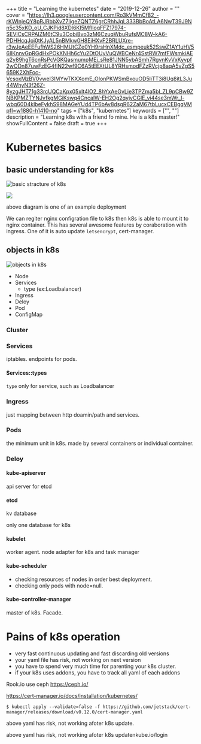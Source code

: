 +++
title = "Learning the kubernetes"
date = "2019-12-26"
author = ""
cover = "https://lh3.googleusercontent.com/Ro3kVMmCf82_-rKWInjeQY8pRJRbbXvZ7IigeZQNTZ6grCRhhJqL333BbBoAtLA6NwT39J9Nn5c35xKD_oU_CJKPid8XDl6KI5MflIogFFZ17974-SEVlCsCRPAlZM6tC9u3CobiBvo3zM6CzuqWbuRufsMC8W-kA6-PDHHcqJoi0tKJyAL5nBMkw0H8EiHXvF2BRLUXre-r3wJeAeEEFufhWS26HMUtCZe0YH9rsHnXMdc_esmpeuk52SswZ1AY1uHV56IlKnnvGpRGdHxPOkXNHh6cYu2DtOUyVuQWBCeNr4SstRW7mfFWsmkiAEq2y89hgT6cnRsPcVGKQasmumpMEj_sRe81JNN5ybASmh7RgvnKvVxKyvpf2wODn87uwFzEG4flN22wf9C6A5tEEXtUL8YRHsmodFZzRVcjp8aqA5vZgS5659K2XhFoc-VcsoxMzBV0vweI3lMYwTKXXomE_OIonPKWSmBxouOD5liTT3i8Uq8itL3Ju44WhyN3f26Z-8yzgJHT71g33rcUQCaKpx05xIt4lO2_8hYxAeGvLie3TPZma5bI_ZL9pCBw9ZNBKPMZTYNJvfkgMGiKswq4CncalW-EH2Og2qyjvCGlE_vi44se3mWr_l-wbq60D4klbeFykhS98MAGeYUd4TP6bAv8dsgR62ZaM67tbLucxCEBgqVMpfI=w1880-h1410-no"
tags = ["k8s", "kubernetes"]
keywords = ["", ""]
description = "Learning k8s with a friend fo mine. He is a k8s master!"
showFullContent = false
draft = true
+++

# Kubernetes basics

## basic understanding for k8s

![basic stracture of k8s](https://lh3.googleusercontent.com/CWsW0wmHkRQKWzHYLTa0nDPd77qvlpduum30Ckn5JUZZSgxED8ev5CxVm_syMtl1VNhMmj9wHgev_6bf6ycK2w49QiIiKnScYak51sgby3_oobodGrANwruQGnHzJIz07lEA4ZEcZ4wjf2VJn-MALRgijzVNXRolYNGTJVu90iKn0rrYyHMSYX3nMMuSTGya-NzDsBu4nCyrLnEKB4YEO_FrODR3Q_4fJQRZZjbqyJBz0dFYrDMcSjr4Qzs-inXRIZbqC0qhpgR2ZUg4_h24KrxG_9KMadGx_q8Xzk_BLUDDEt9VMxbPpTQrpKGPZLgw0rCDtE-PS2CAxumE2uo_Tv6Y_qVJdk5O0cARYcIq56urlVeZFjFLGI8fMw7nG6IHuwq-MZM9ZI81Y12pQ6J0OIEm8RK4Ibqb4nRg5q1gc0Eym3xChRdMkOjDAibYTXhoFbfzYCCVO0w1oWIaEdGgZ3FnzFV6UBwM7UXgrNP-Lg4OMeMrOivcz78JLdLeX9zOv6CkV14g03jexACcz3fj7r2Ur6btbSmpc01-vtot5uKmXAvzccTSr4C1oLcTCQWmszTE8ITZsShUTBgAsWSY7_GrLUPBWvWUmwj1Og6kS9HX-tvxVcYES_b_Jc-hxzxc0J54Ukd3769RNAhM5GBI1BgwRx_4bS6z3HioAMXKiKCr97rkUvA3uD4=w1880-h1410-no)




![](https://lh3.googleusercontent.com/nQu9LGfCf3cNjZv4ZWMUWBcTHZNDF0Zr5WOIC_VQE1ljEY04-QFCefkXz5q3hb-uArYEI3ofH0Q0WJyUhjc9lSh-dNHdaaNmNNssU-sGIT7wF_ANNq3PS_riICXXFbx9crLoiwjAqCQ3mFiGHdrGHRlQWddN1084LuTiTy3iyqMnpaRTW3DRWeaZhSGKq2RU42SYYBX6fXvJTckl5v2WRc1cgPJHepG9jqfpDq55Hm5qm49PILHkDDdHj01z1ysJAt1njCYGj9yWGjKci4ovaM36F3-2PrLvBI-oxzN3VuczXavIjzgRQslE6mHTXn9BIDnE94EHdm48bEr-tjb2rJuc7DRxqK_w5GAu1QZ7dbBxNVB_EPAsW5c0tlnnCt653QVST8ZuZXrmj4ZRi2rj1YYET59ZN0qql7ETyxDkMXQFcgpuIN2VF_6nRRkxrFoBu3eYqWqCjHKltaoBPJskizmggL7f8-UALnSX_n9QG6Ub_XzWXykRZoYEnhUTrbeIjNr3La-k1kPRCh74omc0xtMFjgbSU44eTsd8x2vCInYhfTBO7u5ORIbAOauJi36a45-F-Gcw0sC-7msJAzSoEvq40-fX87vfuKJstZJg-MUOfY2ZFdptDaUwEWtiMNsStpS7GOZReDA8gb71RadNOA7BfjAM-BQbr69-Yfy0IMFClv9ztfVSWtI=w1880-h1410-no)

above diagram is one of an example deployment

We can regiter nginx configration file to k8s then k8s is able to mount it to nginx container.
This has several awesome features by coraboration with ingress.
One of it is auto update `letsencrypt`, cert-manager.


## objects in k8s

![objects in k8s](https://lh3.googleusercontent.com/PCCqf6DJmFxfHygf3u6lmiqJ1Aqwgj6vnbRHGYsILloLVMntn8VbykR9s2eIMAFN9W8Ql-YYbPYJ9UB0N01hHOIh4IynxLJ9w1so_fZ8r0leEwztoybgpgMwn3Zp58BzN7Kgf377CXlnGutXzA0YLvx2LWakJjA0jzYC9T29VvKpO9xGTUGFWfKXgnbgPaiykZtCg2XPWMtD3MYW4gz-yqwq1Qj4U26NnX0PsEHZqx0FMk7qtcyLcXAp8YSIHcDfbYlK17pjPhOtxdUFUvnLROGenbDCuN3tpQrV-lFvFhBBVQnd3O0RHe_NjFsSxALX3chAQZS18_99U2J3Z3eM1GHBE-c1YcVwvXiglQfOwjByjgGxWGJMEbfxmp9IU3edSyCAD_26RF3unComPxhHrAvglHnK-5BVgQ63uoVUneEaFLBaGsFc79SYu_T7OdIm7Sw51Hb20VUf-DzD7CW3HBN-sNhWf-YiWKOOE0VY-IwuPGlZYDFa8gX8d_Drpg9hjM7iKe80ZYFzqQb2RERCh0B4KeaHW1mPHjOaxpkUOMDfbahvxvI8Dx0F_zUdn5eDEjL_ki9hQOG1oOgMq6TGbOJOyz7S4QE_1lbKxgPey7JcBaab8GAX9AlwhIyEU66zdHgMcA_zvP0nrfyiues91q73weElei9YdTCNOxQd7JWtmueKCN7AS8c=w1880-h1410-no)

- Node
- Services
   - type (ex:Loadbalancer)
- Ingress
- Deloy
- Pod
- ConfigMap

### Cluster

### Services

iptables.
endpoints for pods. 

#### Services::types
`type` only for service, such as Loadbalancer

### Ingress
just mapping between http doamin/path and services.

### Pods
the minimum unit in k8s.
made by several containers or individual container.

### Deloy

#### kube-apiserver 
api server for etcd

#### etcd
kv database

only one database for k8s

#### kubelet
worker agent.
node adapter for k8s and task manager

#### kube-scheduler
- checking resources of nodes in order best deployment.
- checking only pods with node=null.

#### kube-controller-manager
master of k8s. Facade.


# Pains of k8s operation

* very fast continuous updating and fast discarding old versions
* your yaml file has risk, not working on next version
* you have to spend very much time for parenting your k8s cluster.
* if your k8s uses addons, you have to track all yaml of each addons

Rook.io use ceph
https://ceph.io/


https://cert-manager.io/docs/installation/kubernetes/
```
$ kubectl apply --validate=false -f https://github.com/jetstack/cert-manager/releases/download/v0.12.0/cert-manager.yaml
```
above yaml has risk, not working afoter k8s update.


above yaml has risk, not working afoter k8s updatenkube.io/login
